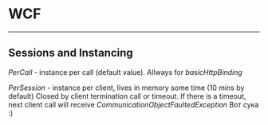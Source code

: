 # WCF #
-----------------------------------------------------------

## Sessions and Instancing ##

*PerCall* - instance per call (default value). Allways for *basicHttpBinding*

*PerSession* - instance per client, lives in memory some time (10 mins by default)
	Closed by client termination call or timeout. If there is a timeout, next client
	call will receive *CommunicationObjectFaultedException*
Вот сука :)